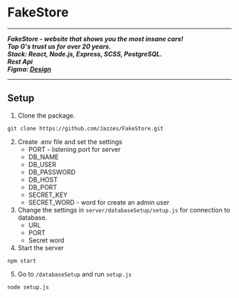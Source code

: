 # FakeStore

---

***FakeStore - website that shows you the most insane cars!<br/>
Top G's trust us for over 20 years.<br/>
Stack: React, Node.js, Express, SCSS, PostgreSQL.<br/>
Rest Api<br/>
Figma: [Design](https://www.figma.com/file/NSWJ4okPtl5Sb1EZbLcjww/Untitled?node-id=0%3A1&t=aZPMt9jHaS0wDSBO-1)***

---

## Setup

1. Clone the package.
```
git clone https://github.com/Jazzes/FakeStore.git
```
2. Create .env file and set the settings
   -  PORT - listening port for server
   -  DB_NAME
   -  DB_USER
   -  DB_PASSWORD
   -  DB_HOST
   -  DB_PORT
   -  SECRET_KEY
   -  SECRET_WORD - word for create an admin user
3. Change the settings in `server/databaseSetup/setup.js` for connection to database.
   - URL
   - PORT
   - Secret word
4. Start the server
```
npm start
```
5. Go to `/databaseSetup` and run `setup.js`
```
node setup.js
```